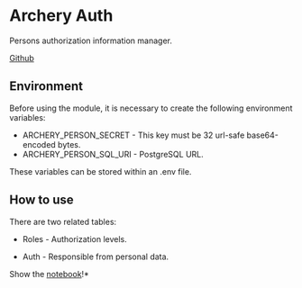 # Archery Auth
Persons authorization information manager.

[Github](https://github.com/archeryhq/archery-auth)

## Environment

Before using the module, it is necessary to create the following environment variables:

* ARCHERY_PERSON_SECRET - This key must be 32 url-safe base64-encoded bytes.
* ARCHERY_PERSON_SQL_URI - PostgreSQL URL.

These variables can be stored within an .env file.

## How to use

There are two related tables:

* Roles - Authorization levels.

* Auth - Responsible from personal data.

Show the [notebook](https://github.com/archeryhq/archery-auth/blob/main/Tests.ipynb)!*
